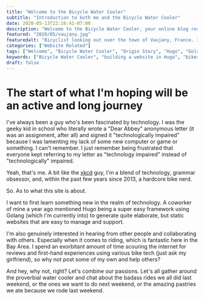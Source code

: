 ```yaml
---
title: "Welcome to the Bicycle Water Cooler"
subtitle: "Introduction to both me and the Bicycle Water Cooler"
date: 2020-05-13T22:16:41-07:00
description: "Welcome to the Bicycle Water Cooler, your online blog resource for reviews, technology, discussions, and travel ideas for you and your bicycle."
featured: "2020/05/vaujany.jpg"
featuredalt: "Bicyclist looking out over the town of Vaujany, France. Image contains: France, view, church, clouds, road, cyclist, road signs, houses"
categories: ["Website Related"]
tags: ["Welcome", "Bicycle Water Cooler", "Origin Story", "Hugo", "Golang"]
keywords: ["Bicycle Water Cooler", "building a website in Hugo", "bikes are awesome"]
draft: false
---
```

# The start of what I'm hoping will be an active and long journey
I've always been a guy who's been fascinated by technology. I was the geeky kid in school who literally wrote a "Dear Abbey" anonymous letter (it was an assignment, after all) and signed it "technologically impaired" because I was lamenting my lack of some new computer or game or something. I can't remember. I just remember being frustrated that everyone kept referring to my letter as "technology impaired" instead of "technologically" impaired. 

Yeah, that's me. A bit like the [xkcd](http://www.xkcd.com) guy, I'm a blend of technology, grammar obsessor, and, within the past few years since 2013, a hardcore bike nerd.

So. As to what this site is about.

I want to first learn something new in the realm of technology. A coworker of mine a year ago mentioned Hugo being a super easy framework using Golang (which I'm currently into) to generate quite elaborate, but static websites that are easy to manage and support. 

I'm also genuinely interested in hearing from other people and collaborating with others. Especially when it comes to riding, which is fantastic here in the Bay Area. I spend an exorbitant amount of time scouring the internet for reviews and first-hand experiences using various bike tech (just ask my girlfriend), so why not post some of my own and help others?

And hey, why not, right? Let's combine our passions. Let's all gather around the proverbial water cooler and chat about the badass rides we all did last weekend, or the ones we want to do next weekend, or the amazing pastries we ate because we rode last weekend.